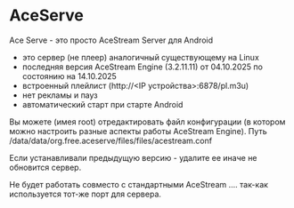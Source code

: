 # AceServe

Ace Serve - это просто AceStream Server для Android

- это сервер (не плеер) аналогичный существующему на Linux
- последняя версия AceStream Engine (3.2.11.11) от 04.10.2025 по состоянию на 14.10.2025
- встроенный плейлист (http://<IP устройства>:6878/pl.m3u)
- нет рекламы и пауз
- автоматический старт при старте Android

Вы можете (имея root) отредактировать файл конфигурации (в котором можно настроить разные аспекты работы AceStream Engine).
Путь /data/data/org.free.aceserve/files/files/acestream.conf

Если устанавливали предыдущую версию - удалите ее иначе не обновится сервер.

Не будет работать совместо с стандартными AceStream .... так-как используется тот-же порт для сервера.
